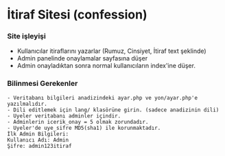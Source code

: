 # İtiraf Sitesi (confession)

  ### Site işleyişi
  - Kullanıcılar itiraflarını yazarlar (Rumuz, Cinsiyet, İtiraf text şeklinde)
  - Admin panelinde onaylamalar sayfasına düşer
  - Admin onayladıktan sonra normal kullanıcıların index'ine düşer.

### Bilinmesi Gerekenler
    - Veritabanı bilgileri anadizindeki ayar.php ve yon/ayar.php'e yazılmalıdır.
    - Dili editlemek için lang/ klasörüne girin. (sadece anadizinin dili)
    - Uyeler veritabanı adminler içindir.
    - Adminlerin icerik_onay = 5 olmak zorundadır.
    - Uyeler'de uye_sifre MD5(sha1) ile korunmaktadır.
    İlk Admin Bilgileri:
    Kullanıcı Adı: Admin
    Şifre: admin123itiraf
    
